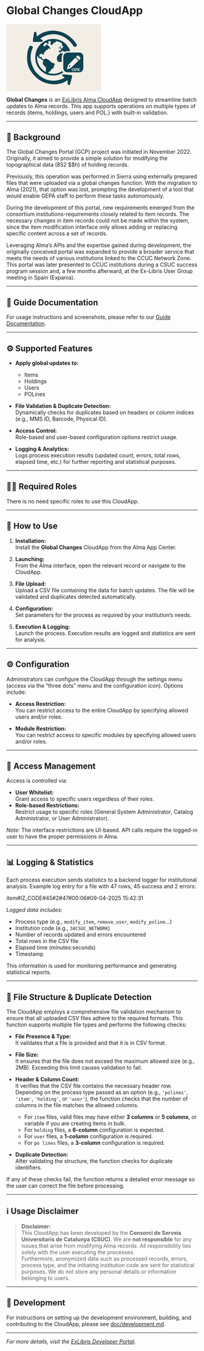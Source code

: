 # Global Changes CloudApp

<img align="center" src="./cloudapp/src/assets/app-icon.png" width="250" style="border-radius: 3px;">

**Global Changes** is an [ExLibris Alma CloudApp](https://developers.exlibrisgroup.com/cloudapps/) designed to streamline batch updates to Alma records. This app supports operations on multiple types of records (items, holdings, users and POL.) with built-in validation.

---

## 📜 Background

The Global Changes Portal (GCP) project was initiated in November 2022. Originally, it aimed to provide a simple solution for modifying the topographical data (852 $$h) of holding records.

Previously, this operation was performed in Sierra using externally prepared files that were uploaded via a global changes function. With the migration to Alma (2021), that option was lost, prompting the development of a tool that would enable GEPA staff to perform these tasks autonomously.

During the development of this portal, new requirements emerged from the consortium institutions-requirements closely related to item records. The necessary changes in item records could not be made within the system, since the item modification interface only allows adding or replacing specific content across a set of records.

Leveraging Alma’s APIs and the expertise gained during development, the originally conceived portal was expanded to provide a broader service that meets the needs of various institutions linked to the CCUC Network Zone. This portal was later presented to CCUC institutions during a CSUC success program session and, a few months afterward, at the Ex-Libris User Group meeting in Spain (Expania).

---

## 📖 Guide Documentation

For usage instructions and screenshots, please refer to our [Guide Documentation](doc/guide.md).

---

## ⚙️ Supported Features

- **Apply global updates to:**  
  - Items  
  - Holdings  
  - Users  
  - POLines

- **File Validation & Duplicate Detection:**  
  Dynamically checks for duplicates based on headers or column indices (e.g., MMS ID, Barcode, Physical ID).

- **Access Control:**  
  Role-based and user-based configuration options restrict usage.

- **Logging & Analytics:**  
  Logs process execution results (updated count, errors, total rows, elapsed time, etc.) for further reporting and statistical purposes.

---

## 🧑‍💼 Required Roles

There is no need specific roles to use this CloudApp.

---

## 🚀 How to Use

1. **Installation:**  
   Install the **Global Changes** CloudApp from the Alma App Center.

2. **Launching:**  
   From the Alma interface, open the relevant record or navigate to the CloudApp.

3. **File Upload:**  
   Upload a CSV file containing the data for batch updates. The file will be validated and duplicates detected automatically.

4. **Configuration:**  
   Set parameters for the process as required by your institution’s needs.

5. **Execution & Logging:**  
   Launch the process. Execution results are logged and statistics are sent for analysis.

---

## ⚙️ Configuration

Administrators can configure the CloudApp through the settings menu (access via the “three dots” menu and the configuration icon). Options include:

- **Access Restriction:**  
  You can restrict access to the entire CloudApp by specifying allowed users and/or roles.

- **Module Restriction:**  
  You can restrict access to specific modules by specifying allowed users and/or roles.

---

## 🔐 Access Management

Access is controlled via:
- **User Whitelist:**  
  Grant access to specific users regardless of their roles.
- **Role-based Restrictions:**  
  Restrict usage to specific roles (General System Administrator, Catalog Administrator, or User Administrator).

*Note:* The interface restrictions are UI-based. API calls require the logged-in user to have the proper permissions in Alma.

---

## 📊 Logging & Statistics

Each process execution sends statistics to a backend logger for institutional analysis. Example log entry for a file with 47 rows, 45 success and 2 errors:

item#IZ_CODE#45#2#47#00:06#09-04-2025 15:42:31


*Logged data includes:*
- Process type (e.g., `modify_item`, `remove_user`, `modify_poline`...)
- Institution code (e.g., `34CSUC_NETWORK`)
- Number of records updated and errors encountered
- Total rows in the CSV file
- Elapsed time (minutes:seconds)
- Timestamp

This information is used for monitoring performance and generating statistical reports.

---

## 📁 File Structure & Duplicate Detection

The CloudApp employs a comprehensive file validation mechanism to ensure that all uploaded CSV files adhere to the required formats. This function supports multiple file types and performs the following checks:

- **File Presence & Type:**  
  It validates that a file is provided and that it is in CSV format.

- **File Size:**  
  It ensures that the file does not exceed the maximum allowed size (e.g., 2MB). Exceeding this limit causes validation to fail.

- **Header & Column Count:**  
  It verifies that the CSV file contains the necessary header row. Depending on the process type passed as an option (e.g., `'polines'`, `'item'`, `'holding'`, or `'user'`), the function checks that the number of columns in the file matches the allowed columns.  
  - For `item` files, valid files may have either **3 columns** or **5 columns**, or variable if you are creating items in bulk. 
  - For `holding` files, a **6-column** configuration is expected.  
  - For `user` files, a **1-column** configuration is required.
  - For `po lines` files, a **3-column** configuration is required.

- **Duplicate Detection:**  
  After validating the structure, the function checks for duplicate identifiers.

If any of these checks fail, the function returns a detailed error message so the user can correct the file before processing.

---

## ℹ️ Usage Disclaimer

> **Disclaimer:**  
> This CloudApp has been developed by the **Consorci de Serveis Universitaris de Catalunya (CSUC)**. We are **not responsible** for any issues that arise from modifying Alma records. All responsibility lies solely with the user executing the processes.  
> Furthermore, anonymized data such as processed records, errors, process type, and the initiating institution code are sent for statistical purposes.
> We do not store any personal details or information belonging to users.

---

## 🧪 Development

For instructions on setting up the development environment, building, and contributing to the CloudApp, please see [doc/development.md](doc/development.md).

---

*For more details, visit the [ExLibris Developer Portal](https://developers.exlibrisgroup.com/cloudapps/).*  

